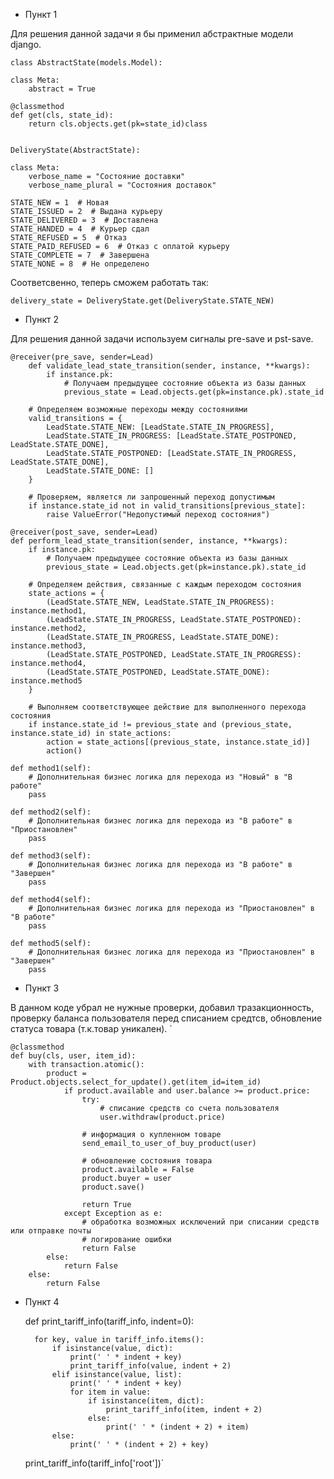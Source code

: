 * Пункт 1

Для решения данной задачи я бы применил абстрактные модели django.

    class AbstractState(models.Model):
    
    class Meta:
        abstract = True

    @classmethod
    def get(cls, state_id):
        return cls.objects.get(pk=state_id)class 


    DeliveryState(AbstractState):

    class Meta:
        verbose_name = "Состояние доставки"
        verbose_name_plural = "Состояния доставок"

    STATE_NEW = 1  # Новая
    STATE_ISSUED = 2  # Выдана курьеру
    STATE_DELIVERED = 3  # Доставлена
    STATE_HANDED = 4  # Курьер сдал
    STATE_REFUSED = 5  # Отказ
    STATE_PAID_REFUSED = 6  # Отказ с оплатой курьеру
    STATE_COMPLETE = 7  # Завершена
    STATE_NONE = 8  # Не определено


Соответсвенно, теперь сможем работать так:

`
delivery_state = DeliveryState.get(DeliveryState.STATE_NEW)
` 

* Пункт 2

Для решения данной задачи используем сигналы pre-save и pst-save.



    @receiver(pre_save, sender=Lead)
        def validate_lead_state_transition(sender, instance, **kwargs):
            if instance.pk:
                # Получаем предыдущее состояние объекта из базы данных
                previous_state = Lead.objects.get(pk=instance.pk).state_id
        
        # Определяем возможные переходы между состояниями
        valid_transitions = {
            LeadState.STATE_NEW: [LeadState.STATE_IN_PROGRESS],
            LeadState.STATE_IN_PROGRESS: [LeadState.STATE_POSTPONED, LeadState.STATE_DONE],
            LeadState.STATE_POSTPONED: [LeadState.STATE_IN_PROGRESS, LeadState.STATE_DONE],
            LeadState.STATE_DONE: []
        }
        
        # Проверяем, является ли запрошенный переход допустимым
        if instance.state_id not in valid_transitions[previous_state]:
            raise ValueError("Недопустимый переход состояния")

    @receiver(post_save, sender=Lead)
    def perform_lead_state_transition(sender, instance, **kwargs):
        if instance.pk:
            # Получаем предыдущее состояние объекта из базы данных
            previous_state = Lead.objects.get(pk=instance.pk).state_id
        
        # Определяем действия, связанные с каждым переходом состояния
        state_actions = {
            (LeadState.STATE_NEW, LeadState.STATE_IN_PROGRESS): instance.method1,
            (LeadState.STATE_IN_PROGRESS, LeadState.STATE_POSTPONED): instance.method2,
            (LeadState.STATE_IN_PROGRESS, LeadState.STATE_DONE): instance.method3,
            (LeadState.STATE_POSTPONED, LeadState.STATE_IN_PROGRESS): instance.method4,
            (LeadState.STATE_POSTPONED, LeadState.STATE_DONE): instance.method5
        }
        
        # Выполняем соответствующее действие для выполненного перехода состояния
        if instance.state_id != previous_state and (previous_state, instance.state_id) in state_actions:
            action = state_actions[(previous_state, instance.state_id)]
            action()

    def method1(self):
        # Дополнительная бизнес логика для перехода из "Новый" в "В работе"
        pass

    def method2(self):
        # Дополнительная бизнес логика для перехода из "В работе" в "Приостановлен"
        pass

    def method3(self):
        # Дополнительная бизнес логика для перехода из "В работе" в "Завершен"
        pass

    def method4(self):
        # Дополнительная бизнес логика для перехода из "Приостановлен" в "В работе"
        pass

    def method5(self):
        # Дополнительная бизнес логика для перехода из "Приостановлен" в "Завершен"
        pass

* Пункт 3

В данном коде убрал не нужные проверки, добавил тразакционность, проверку баланса пользователя перед списанием средтсв, обновление статуса товара (т.к.товар уникален).
` 

    @classmethod
    def buy(cls, user, item_id):
        with transaction.atomic():
            product = Product.objects.select_for_update().get(item_id=item_id)
                if product.available and user.balance >= product.price:
                    try:
                        # списание средств со счета пользователя
                        user.withdraw(product.price)
                    
                    # информация о купленном товаре
                    send_email_to_user_of_buy_product(user)
                    
                    # обновление состояния товара
                    product.available = False
                    product.buyer = user
                    product.save()
                    
                    return True
                except Exception as e:
                    # обработка возможных исключений при списании средств или отправке почты
                    # логирование ошибки
                    return False
            else:
                return False
        else:
            return False

* Пункт 4



    def print_tariff_info(tariff_info, indent=0):

        for key, value in tariff_info.items():
            if isinstance(value, dict):
                print(' ' * indent + key)
                print_tariff_info(value, indent + 2)
            elif isinstance(value, list):
                print(' ' * indent + key)
                for item in value:
                    if isinstance(item, dict):
                        print_tariff_info(item, indent + 2)
                    else:
                        print(' ' * (indent + 2) + item)
            else:
                print(' ' * (indent + 2) + key)
    
    print_tariff_info(tariff_info['root'])`
